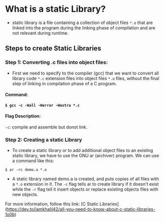 # **What is a static Library?**

- static library is a file containing a collection of object files `*.o` that are linked into the program during the linking phase of compilation and are not relevant during runtime.

## **Steps to create Static Libraries**

### **Step 1: Converting .c files into object files:**

- First we need to specify to the compiler (gcc) that we want to convert all library code `*.c` extension files into object files `*.o` files, without the final step of linking in compilation phase of a C program.

#### **Command:**

#### `$ gcc -c -Wall -Werror -Wextra *.c`

#### **Flag Description:**

`-c`: compile and assemble but donot link.

### **Step 2: Creating a static Library**

- To create a static library or to add additional object files to an existing static library, we have to use the GNU ar (archiver) program. We can use a command like this:

`$ ar -rc demo.a *.o` 

- A static library named demo.a is created, and puts copies of all files with a `*.o` extension in it. The `-c` flag tells ar to 
create library if it doesn't exist while the `-r` flag tell it insert objects or replace existing objects files with new objects.

For more information, follow this link: [C Static Libraries] (https://dev.to/iamkhalil42/all-you-need-to-know-about-c-static-libraries-1o0b)  
